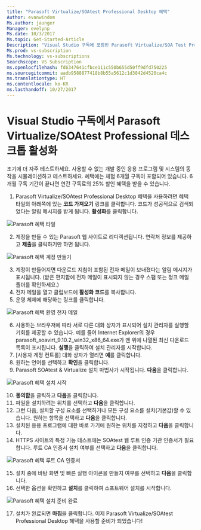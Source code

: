 ```yaml
---
title: "Parasoft Virtualize/SOAtest Professional Desktop 혜택"
Author: evanwindom
Ms.author: jaunger
Manager: evelynp
Ms.date: 10/3/2017
Ms.topic: Get-Started-Article
Description: "Visual Studio 구독에 포함된 Parasoft Virtualize/SOA Test Professional 구독을 활성화하는 방법을 알아봅니다."
Ms.prod: vs-subscription
Ms.technology: vs-subscriptions
Searchscope: VS Subscription
ms.openlocfilehash: fd6347641cfbce111c550b655d50ff9dfd750225
ms.sourcegitcommit: aadb9588877418b8b55a5612c1d3842d4520ca4c
ms.translationtype: HT
ms.contentlocale: ko-KR
ms.lasthandoff: 10/27/2017
---
```

# <a name="activating--parasoft-virtualizesoatest-professional-desktop-in-visual-studio-subscriptions"></a>Visual Studio 구독에서 Parasoft Virtualize/SOAtest Professional 데스크톱 활성화

조기에 더 자주 테스트하세요.  사용할 수 없는 개발 중인 응용 프로그램 및 시스템의 동작을 시뮬레이션하고 테스트하세요.  혜택에는 체험 6개월 구독이 포함되어 있습니다.  6개월 구독 기간이 끝나면 연간 구독료의 25% 할인 혜택을 받을 수 있습니다.  

1.  Parasoft Virtualize/SOAtest Professional Desktop 혜택을 사용하려면 혜택 타일의 아래쪽에 있는 **코드 가져오기** 링크를 클릭합니다.   코드가 성공적으로 검색되었다는 알림 메시지를 받게 됩니다.  **활성화**를 클릭합니다.

![Parasoft 혜택 타일](_img\vs-parasoft\vs-parasoft-tile.png)

2.  계정을 만들 수 있는 Parasoft 웹 사이트로 리디렉션됩니다.  연락처 정보를 제공하고 **제출**을 클릭하기만 하면 됩니다. 

![Parasoft 혜택 계정 만들기](_img\vs-parasoft\vs-parasoft-account-cropped.png)

3.  계정이 만들어지면 다운로드 지침이 포함된 전자 메일이 보내졌다는 알림 메시지가 표시됩니다.  (받은 편지함에 전자 메일이 표시되지 않는 경우 스팸 또는 정크 메일 폴더를 확인하세요.)
4.  전자 메일을 열고 클립보드에 **활성화 코드**를 복사합니다. 
5.  운영 체제에 해당하는 링크를 클릭합니다.  

![Parasoft 혜택 환영 전자 메일](_img\vs-parasoft\vs-parasoft-email.png)

6.  사용하는 브라우저에 따라 서로 다른 대화 상자가 표시되어 설치 관리자를 실행할 기회를 제공할 수 있습니다.  예를 들어 Internet Explorer의 경우 parasoft_soavirt_9.10.2_win32_x86_64.exe가 맨 위에 나열된 최신 다운로드 목록이 표시됩니다. **실행**을 클릭하여 설치 관리자를 시작합니다. 
7.  [사용자 계정 컨트롤] 대화 상자가 열리면 **예**를 클릭합니다.
8.  원하는 언어를 선택하고 **확인**을 클릭합니다.
9.  Parasoft SOAtest & Virtualize 설치 마법사가 시작됩니다.  **다음**을 클릭합니다.

![Parasoft 혜택 설치 시작](_img\vs-parasoft\vs-parasoft-start-install.png)

10. **동의함**을 클릭하고 **다음**을 클릭합니다. 
11. 파일을 설치하려는 위치를 선택하고 **다음**을 클릭합니다. 
12. 그런 다음, 설치할 구성 요소를 선택하거나 모든 구성 요소를 설치(기본값)할 수 있습니다.  원하는 항목을 선택하고 **다음**을 클릭합니다.  
13. 설치된 응용 프로그램에 대한 바로 가기에 원하는 위치를 지정하고 **다음**을 클릭합니다. 
14. HTTPS 사이트의 특정 기능 테스트에는 SOAtest 웹 루트 인증 기관 인증서가 필요합니다.  루트 CA 인증서 설치 여부를 선택하고 **다음**을 클릭합니다.  

![Parasoft 혜택 루트 CA 인증서](_img\vs-parasoft\vs-parasoft-install-root-ca.png)

15. 설치 중에 바탕 화면 및 빠른 실행 아이콘을 만들지 여부를 선택하고 **다음**을 클릭합니다. 
16. 선택한 옵션을 확인하고 **설치**를 클릭하여 소프트웨어 설치를 시작합니다. 

 ![Parasoft 혜택 설치 준비 완료](_img\vs-parasoft\vs-parasoft-ready-to-install.png)

17. 설치가 완료되면 **마침**을 클릭합니다. 이제 Parasoft Virtualize/SOAtest Professional Desktop 혜택을 사용할 준비가 되었습니다!
